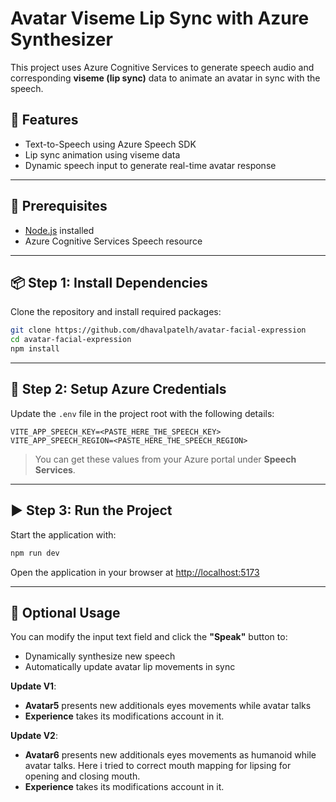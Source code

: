 # Avatar Viseme Lip Sync with Azure Synthesizer

This project uses Azure Cognitive Services to generate speech audio and corresponding **viseme (lip sync)** data to animate an avatar in sync with the speech.

## 🚀 Features

* Text-to-Speech using Azure Speech SDK
* Lip sync animation using viseme data
* Dynamic speech input to generate real-time avatar response

---

## 🧰 Prerequisites

* [Node.js](https://nodejs.org/) installed
* Azure Cognitive Services Speech resource

---

## 📦 Step 1: Install Dependencies

Clone the repository and install required packages:

```bash
git clone https://github.com/dhavalpatelh/avatar-facial-expression
cd avatar-facial-expression
npm install
```

---

## 🔐 Step 2: Setup Azure Credentials

Update the `.env` file in the project root with the following details:

```env
VITE_APP_SPEECH_KEY=<PASTE_HERE_THE_SPEECH_KEY>
VITE_APP_SPEECH_REGION=<PASTE_HERE_THE_SPEECH_REGION>
```

> You can get these values from your Azure portal under **Speech Services**.

---

## ▶️ Step 3: Run the Project

Start the application with:

```bash
npm run dev
```

Open the application in your browser at [http://localhost:5173](http://localhost:5173)

---

## 📝 Optional Usage

You can modify the input text field and click the **"Speak"** button to:

* Dynamically synthesize new speech
* Automatically update avatar lip movements in sync


**Update V1**:
- **Avatar5** presents new additionals eyes movements while avatar talks
- **Experience** takes its modifications account in it.

**Update V2**:
- **Avatar6** presents new additionals eyes movements as humanoid while avatar talks. Here i tried to correct mouth mapping for lipsing for opening and closing mouth.
- **Experience** takes its modifications account in it.
